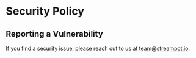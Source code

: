 # Security Policy

## Reporting a Vulnerability

If you find a security issue, please reach out to us at team@streampot.io.
